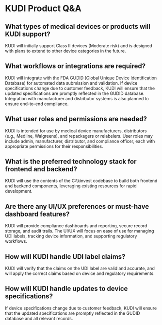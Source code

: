 # KUDI Product Q&A

## What types of medical devices or products will KUDI support?
KUDI will initially support Class II devices (Moderate risk) and is designed with plans to extend to other device categories in the future.

## What workflows or integrations are required?
KUDI will integrate with the FDA GUDID (Global Unique Device Identification Database) for automated data submission and validation. If device specifications change due to customer feedback, KUDI will ensure that the updated specifications are promptly reflected in the GUDID database. Integration with manufacturer and distributor systems is also planned to ensure end-to-end compliance.

## What user roles and permissions are needed?
KUDI is intended for use by medical device manufacturers, distributors (e.g., Medline, Walgreens), and repackagers or relabelers. User roles may include admin, manufacturer, distributor, and compliance officer, each with appropriate permissions for their responsibilities.

## What is the preferred technology stack for frontend and backend?
KUDI will use the contents of the C:\kinvest codebase to build both frontend and backend components, leveraging existing resources for rapid development.

## Are there any UI/UX preferences or must-have dashboard features?
KUDI will provide compliance dashboards and reporting, secure record storage, and audit trails. The UI/UX will focus on ease of use for managing UDI labels, tracking device information, and supporting regulatory workflows.

## How will KUDI handle UDI label claims?
KUDI will verify that the claims on the UDI label are valid and accurate, and will apply the correct claims based on device and regulatory requirements.

## How will KUDI handle updates to device specifications?
If device specifications change due to customer feedback, KUDI will ensure that the updated specifications are promptly reflected in the GUDID database and all relevant records.
